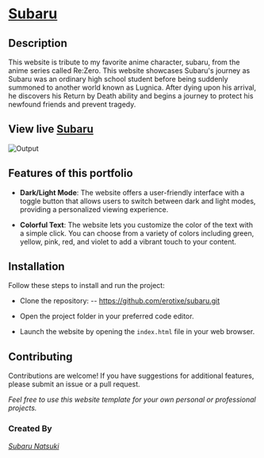 # [Subaru](https://subarukun.vercel.app/)

## Description

This website is tribute to my favorite anime character, subaru, from the anime series called Re:Zero. This website showcases Subaru's journey as Subaru was an ordinary high school student before being suddenly summoned to another world known as Lugnica. After dying upon his arrival, he discovers his Return by Death ability and begins a journey to protect his newfound friends and prevent tragedy.

## View live [Subaru](https://subarukun.vercel.app/)

![Output](https://graph.org/file/eb696a67fa03168de26da.png)


## Features of this portfolio

- **Dark/Light Mode**: The website offers a user-friendly interface with a toggle button that allows users to switch between dark and light modes, providing a personalized viewing experience.

- **Colorful Text**: The website lets you customize the color of the text with a simple click. You can choose from a variety of colors including green, yellow, pink, red, and violet to add a vibrant touch to your content.

## Installation

Follow these steps to install and run the project:

- Clone the repository:
        -- https://github.com/erotixe/subaru.git

- Open the project folder in your preferred code editor.

- Launch the website by opening the `index.html` file in your web browser.

## Contributing 

Contributions are welcome! If you have suggestions for additional features, please submit an issue or a pull request.

*Feel free to use this website template for your own personal or professional projects.*

### Created By 

[*Subaru Natsuki*](telegram.me/cosmic_freak)
